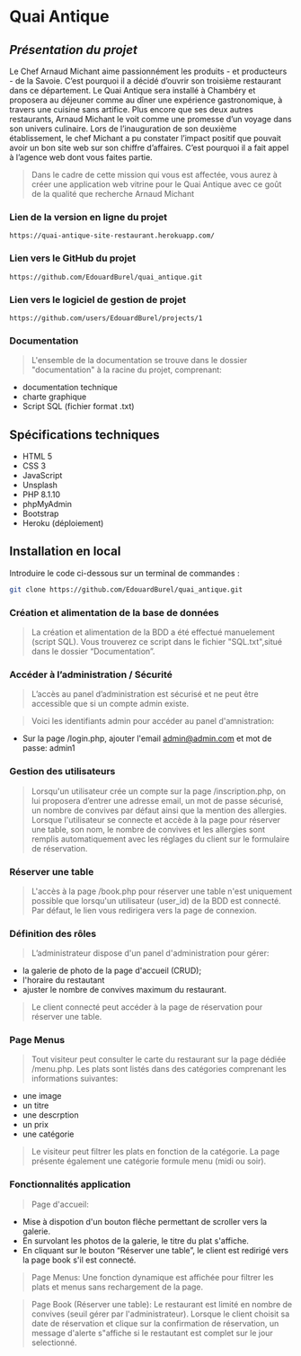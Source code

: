 # Quai Antique 

## _Présentation du projet_

Le Chef Arnaud Michant aime passionnément les produits - et producteurs - de la Savoie. C’est pourquoi il a décidé d’ouvrir son troisième restaurant dans ce département.
Le Quai Antique sera installé à Chambéry et proposera au déjeuner comme au dîner une expérience gastronomique, à travers une cuisine sans artifice.
Plus encore que ses deux autres restaurants, Arnaud Michant le voit comme une promesse d’un voyage dans son univers culinaire.
Lors de l’inauguration de son deuxième établissement, le chef Michant a pu constater l’impact positif que pouvait avoir un bon site web sur son chiffre d’affaires. 
C’est pourquoi il a fait appel à l’agence web dont vous faites partie.

>Dans le cadre de cette mission qui vous est affectée, vous aurez à créer une application web vitrine pour le Quai Antique avec ce goût de la qualité que recherche Arnaud Michant


### Lien de la version en ligne du projet

    https://quai-antique-site-restaurant.herokuapp.com/

### Lien vers le GitHub du projet

    https://github.com/EdouardBurel/quai_antique.git

### Lien vers le logiciel de gestion de projet

    https://github.com/users/EdouardBurel/projects/1

### Documentation ###

>  L'ensemble de la documentation se trouve dans le dossier "documentation" à la racine du projet, comprenant:
- documentation technique
- charte graphique
- Script SQL (fichier format .txt)

## Spécifications techniques

- HTML 5
- CSS 3
- JavaScript
- Unsplash
- PHP 8.1.10
- phpMyAdmin
- Bootstrap
- Heroku (déploiement)

## Installation en local

Introduire le code ci-dessous sur un terminal de commandes :

```sh
git clone https://github.com/EdouardBurel/quai_antique.git
```

### Création et alimentation de la base de données

> La création et alimentation de la BDD a été effectué manuelement (script SQL). Vous trouverez ce script dans le fichier "SQL.txt",situé dans le dossier “Documentation”.

### Accéder à l’administration / Sécurité

> L’accès au panel d’administration est sécurisé et ne peut être accessible que si un compte admin existe.

>Voici les identifiants admin pour accéder au panel d'amnistration:
-  Sur la page /login.php, ajouter l'email admin@admin.com et mot de passe: admin1


### Gestion des utilisateurs

> Lorsqu'un utilisateur crée un compte sur la page /inscription.php, on lui proposera d’entrer une adresse email, un mot de passe sécurisé, un nombre de convives par défaut ainsi que la mention des allergies.
> Lorsque l'utilisateur se connecte et accède à la page pour réserver une table, son nom, le nombre de convives et les allergies sont remplis automatiquement avec les réglages du client sur le formulaire de réservation.

### Réserver une table
> L'accès à la page /book.php pour réserver une table n'est uniquement possible que lorsqu'un utilisateur (user_id) de la BDD est connecté. Par défaut, le lien vous redirigera vers la page de connexion.

### Définition des rôles

> L’administrateur dispose d'un panel d'administration pour gérer: 
- la galerie de photo de la page d'accueil (CRUD);
- l'horaire du restautant
- ajuster le nombre de convives maximum du restaurant.

> Le client connecté peut accéder à la page de réservation pour réserver une table.

### Page Menus

> Tout visiteur peut consulter le carte du restaurant sur la page dédiée /menu.php.
> Les plats sont listés dans des catégories comprenant les informations suivantes:
- une image
- un titre
- une descrption
- un prix
- une catégorie

> Le visiteur peut filtrer les plats en fonction de la catégorie.
> La page présente également une catégorie formule menu (midi ou soir).


### Fonctionnalités application

> Page d'accueil:
- Mise à dispotion d'un bouton flêche permettant de scroller vers la galerie.
- En survolant les photos de la galerie, le titre du plat s'affiche.
- En cliquant sur le bouton “Réserver une table”, le client est redirigé vers la page book s'il est connecté.
> Page Menus: Une fonction dynamique est affichée pour filtrer les plats et menus sans rechargement de la page.

> Page Book (Réserver une table): Le restaurant est limité en nombre de convives (seuil gérer par l'administrateur). Lorsque le client choisit sa date de réservation  et clique sur la confirmation de réservation, un message d'alerte s"affiche si le restautant est complet sur le jour selectionné.
